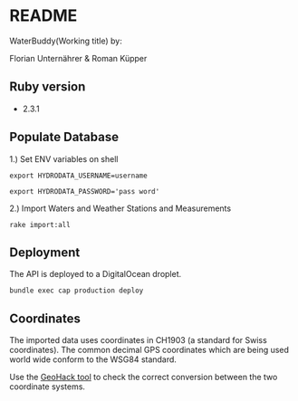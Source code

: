 # README

WaterBuddy(Working title) by:

Florian Unternährer & Roman Küpper

## Ruby version
- 2.3.1

## Populate Database
1.) Set ENV variables on shell

`export HYDRODATA_USERNAME=username`

`export HYDRODATA_PASSWORD='pass word'`

2.) Import Waters and Weather Stations and Measurements

`rake import:all`


## Deployment

The API is deployed to a DigitalOcean droplet.

```
bundle exec cap production deploy
```

## Coordinates

The imported data uses coordinates in CH1903 (a standard for Swiss coordinates). The common decimal GPS coordinates which are being used world wide conform to the WSG84 standard.

Use the [GeoHack tool](https://tools.wmflabs.org/geohack/geohack.php?pagename=Schweizer_Landeskoordinaten&language=de&params=46.951081_N_7.438637_E_dim:1_region:CH-BE_type:landmark&title=Fundamentalpunkt+der+Schweizer+Landeskoordinaten) to check the correct conversion between the two coordinate systems.
